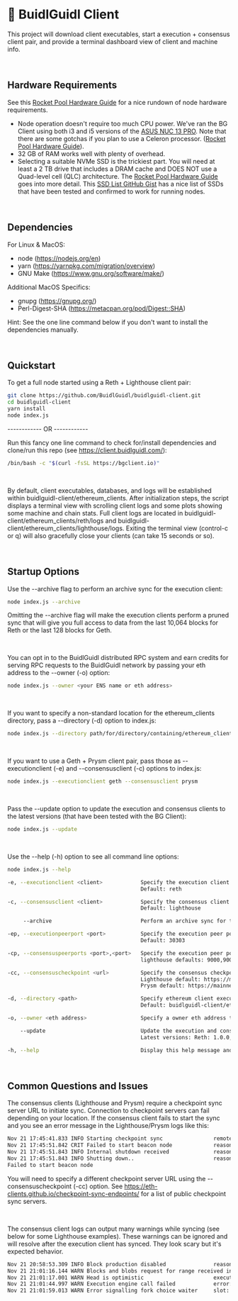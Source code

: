 # 📡 BuidlGuidl Client
This project will download client executables, start a execution + consensus client pair, and provide a terminal dashboard view of client and machine info.

&nbsp;
&nbsp;
## Hardware Requirements
See this [Rocket Pool Hardware Guide](https://docs.rocketpool.net/guides/node/local/hardware) for a nice rundown of node hardware requirements.

- Node operation doesn't require too much CPU power. We've ran the BG Client using both i3 and i5 versions of the [ASUS NUC 13 PRO](https://www.asus.com/us/displays-desktops/nucs/nuc-mini-pcs/asus-nuc-13-pro/). Note that there are some gotchas if you plan to use a Celeron processor. ([Rocket Pool Hardware Guide](https://docs.rocketpool.net/guides/node/local/hardware)).
- 32 GB of RAM works well with plenty of overhead.
- Selecting a suitable NVMe SSD is the trickiest part. You will need at least a 2 TB drive that includes a DRAM cache and DOES NOT use a Quad-level cell (QLC) architecture. The [Rocket Pool Hardware Guide](https://docs.rocketpool.net/guides/node/local/hardware) goes into more detail. This [SSD List GitHub Gist](https://gist.github.com/yorickdowne/f3a3e79a573bf35767cd002cc977b038) has a nice list of SSDs that have been tested and confirmed to work for running nodes.

&nbsp;
&nbsp;
## Dependencies
For Linux & MacOS:
- node (https://nodejs.org/en)
- yarn (https://yarnpkg.com/migration/overview)
- GNU Make (https://www.gnu.org/software/make/)

Additional MacOS Specifics:
- gnupg (https://gnupg.org/)
- Perl-Digest-SHA (https://metacpan.org/pod/Digest::SHA)

Hint: See the one line command below if you don't want to install the dependencies manually.

&nbsp;
&nbsp;
## Quickstart
To get a full node started using a Reth + Lighthouse client pair:
  ```bash
  git clone https://github.com/BuidlGuidl/buidlguidl-client.git
  cd buidlguidl-client
  yarn install
  node index.js
  ```

------------ OR ------------

Run this fancy one line command to check for/install dependencies and clone/run this repo (see https://client.buidlguidl.com/):
  ```bash
  /bin/bash -c "$(curl -fsSL https://bgclient.io)"
  ```

&nbsp;
&nbsp;

By default, client executables, databases, and logs will be established within buidlguidl-client/ethereum_clients. After initialization steps, the script displays a terminal view with scrolling client logs and some plots showing some machine and chain stats. Full client logs are located in buidlguidl-client/ethereum_clients/reth/logs and buidlguidl-client/ethereum_clients/lighthouse/logs. Exiting the terminal view (control-c or q) will also gracefully close your clients (can take 15 seconds or so).

&nbsp;
&nbsp;

## Startup Options

Use the --archive flag to perform an archive sync for the execution client:
  ```bash
  node index.js --archive
  ```

Omitting the --archive flag will make the execution clients perform a pruned sync that will give you full access to data from the last 10,064 blocks for Reth or the last 128 blocks for Geth.

&nbsp;
&nbsp;

You can opt in to the BuidlGuidl distributed RPC system and earn credits for serving RPC requests to the BuidlGuidl network by passing your eth address to the --owner (-o) option:
  ```bash
  node index.js --owner <your ENS name or eth address>
  ```

&nbsp;
&nbsp;

If you want to specify a non-standard location for the ethereum_clients directory, pass a --directory (-d) option to index.js:
  ```bash
  node index.js --directory path/for/directory/containing/ethereum_clients
  ```

&nbsp;
&nbsp;

If you want to use a Geth + Prysm client pair, pass those as --executionclient (-e) and --consensusclient (-c) options to index.js:
  ```bash
  node index.js --executionclient geth --consensusclient prysm
  ```

&nbsp;
&nbsp;

Pass the --update option to update the execution and consensus clients to the latest versions (that have been tested with the BG Client):
  ```bash
  node index.js --update
  ```

&nbsp;
&nbsp;

Use the --help (-h) option to see all command line options:
  ```bash
  node index.js --help

  -e, --executionclient <client>            Specify the execution client ('reth' or 'geth')
                                            Default: reth

  -c, --consensusclient <client>            Specify the consensus client ('lighthouse' or 'prysm')
                                            Default: lighthouse

       --archive                            Perform an archive sync for the execution client

  -ep, --executionpeerport <port>           Specify the execution peer port (must be a number)
                                            Default: 30303

  -cp, --consensuspeerports <port>,<port>   Specify the execution peer ports (must be two comma-separated numbers)
                                            lighthouse defaults: 9000,9001. prysm defaults: 12000,13000

  -cc, --consensuscheckpoint <url>          Specify the consensus checkpoint server URL
                                            Lighthouse default: https://mainnet-checkpoint-sync.stakely.io/
                                            Prysm default: https://mainnet-checkpoint-sync.attestant.io/

  -d, --directory <path>                    Specify ethereum client executable, database, and logs directory
                                            Default: buidlguidl-client/ethereum_clients

  -o, --owner <eth address>                 Specify a owner eth address to opt in to the points system and distributed RPC network

      --update                              Update the execution and consensus clients to the latest version.
                                            Latest versions: Reth: 1.0.0, Geth: 1.14.12, Lighthouse: 5.3.0, (Prysm is handled by its executable automatically)

  -h, --help                                Display this help message and exit
  ```

&nbsp;
&nbsp;
## Common Questions and Issues
The consensus clients (Lighthouse and Prysm) require a checkpoint sync server URL to initiate sync. Connection to checkpoint servers can fail depending on your location. If the consensus client fails to start the sync and you see an error message in the Lighthouse/Prysm logs like this:

```bash
Nov 21 17:45:41.833 INFO Starting checkpoint sync                remote_url: https://mainnet-checkpoint-sync.stakely.io/, service: beacon
Nov 21 17:45:51.842 CRIT Failed to start beacon node             reason: Error loading checkpoint state from remote: HttpClient(, kind: timeout, detail: operation timed out)
Nov 21 17:45:51.843 INFO Internal shutdown received              reason: Failed to start beacon node
Nov 21 17:45:51.843 INFO Shutting down..                         reason: Failure("Failed to start beacon node")
Failed to start beacon node
```

You will need to specify a different checkpoint server URL using the --consensuscheckpoint (-cc) option. See https://eth-clients.github.io/checkpoint-sync-endpoints/ for a list of public checkpoint sync servers.

&nbsp;
&nbsp;

The consensus client logs can output many warnings while syncing (see below for some Lighthouse examples). These warnings can be ignored and will resolve after the execution client has synced. They look scary but it's expected behavior.

```bash
Nov 21 20:58:53.309 INFO Block production disabled               reason: no eth1 backend configured
Nov 21 21:01:16.144 WARN Blocks and blobs request for range received invalid data, error: MissingBlobs, sender_id: BackfillSync { batch_id: Epoch(326557) }, peer_id: 16Uiu2HAkv5priPv8S7bawF8u96aAMgAbtkh95x4PkDvm7WSdH3ER, service: sync
Nov 21 21:01:17.001 WARN Head is optimistic                      execution_block_hash: 0x16410f3d5cb5044dcf596b301a34ec88ffce09dd4346f04aea95d442b1456e62, info: chain not fully verified, block and attestation production disabled until execution engine syncs, service: slot_notifier
Nov 21 21:01:44.997 WARN Execution engine call failed            error: InvalidClientVersion("Input must be exactly 8 characters long (excluding any '0x' prefix)"), service: exec
Nov 21 21:01:59.013 WARN Error signalling fork choice waiter     slot: 10449907, error: ForkChoiceSignalOutOfOrder { current: Slot(10449908), latest: Slot(10449907) }, service: beacon
``` 